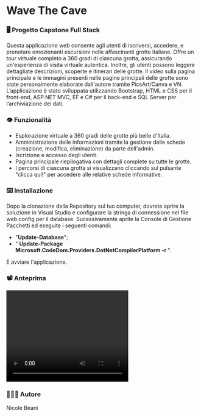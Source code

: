 <h1>Wave The Cave </h1>

<h3>🖥️ Progetto Capstone Full Stack</h3>

Questa applicazione web consente agli utenti di iscriversi, accedere, e prenotare emozionanti escursioni nelle affascinanti grotte italiane. Offre un tour virtuale completo a 360 gradi di ciascuna grotta, assicurando un'esperienza di visita virtuale autentica. Inoltre, gli utenti possono leggere dettagliate descrizioni, scoperte e itinerari delle grotte. Il video sulla pagina principale e le immagini presenti nelle pagine principali delle grotte sono state personalmente elaborate dall'autore tramite PicsArt/Canva e VN. L’applicazione è stato sviluppata utilizzando Bootstrap, HTML e CSS per il front-end, ASP.NET MVC, EF e C# per il back-end e SQL Server per l’archiviazione dei dati.


<h3>👁️ Funzionalità </h3>

- Esplorazione virtuale a 360 gradi delle grotte più belle d'Italia.
- Amministrazione delle informazioni tramite la gestione delle schede (creazione, modifica, eliminazione) da parte dell'admin.
- Iscrizione e accesso degli utenti.
- Pagina principale riepilogativa con dettagli complete su tutte le grotte.
- I percorsi di ciascuna grotta si visualizzano cliccando sul pulsante "clicca qui!" per accedere alle relative schede informative.


<h3>⌨️ Installazione </h3>

Dopo la clonazione della Repository sul tuo computer, dovrete aprire la soluzione in Visual Studio e configurare la stringa di connessione nel file web.config per il database. Sucessivamente aprite la Console di Gestione Pacchetti ed eseguite i seguenti comandi:
- "<b>Update-Database</b>";
- "<b> Update-Package Microsoft.CodeDom.Providers.DotNetCompilerPlatform -r </b>".
  
E avviare l'applicazione.

<h3>📽️ Anteprima </h3>
<video width="320" height="240" controls>
    <source src="MVC.MP4" type="video/mp4">
</video>

<h3>👩🏻‍💻 Autore </h3>

Nicole Beani
